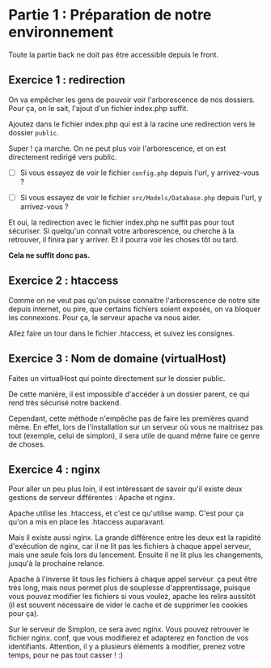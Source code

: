 # Partie 1 : Préparation de notre environnement
Toute la partie back ne doit pas être accessible depuis le front. 

## Exercice 1 : redirection
On va empêcher les gens de pouvoir voir l'arborescence de nos dossiers. Pour ça, on le sait, l'ajout d'un fichier index.php suffit.

Ajoutez dans le fichier index.php qui est à la racine une redirection vers le dossier `public`.

Super ! ça marche. On ne peut plus voir l'arborescence, et on est directement redirigé vers public. 

  - [ ] Si vous essayez de voir le fichier `config.php` depuis l'url, y arrivez-vous ? 

- [ ] Si vous essayez de voir le fichier `src/Models/Database.php` depuis l'url, y arrivez-vous ?

Et oui, la redirection avec le fichier index.php ne suffit pas pour tout sécuriser. Si quelqu'un connait votre arborescence, ou cherche à la retrouver, il finira par y arriver. Et il pourra voir les choses tôt ou tard. 

**Cela ne suffit donc pas.**

## Exercice 2 : htaccess
Comme on ne veut pas qu'on puisse connaitre l'arborescence de notre site depuis internet, ou pire, que certains fichiers soient exposés, on va bloquer les connexions.
Pour ça, le serveur apache va nous aider.

Allez faire un tour dans le fichier .htaccess, et suivez les consignes.

## Exercice 3 : Nom de domaine (virtualHost)
Faites un virtualHost qui pointe directement sur le dossier public.

De cette manière, il est impossible d'accéder à un dossier parent, ce qui rend très sécurisé notre backend.

Cependant, cette méthode n'empêche pas de faire les premières quand même. En effet, lors de l'installation sur un serveur où vous ne maitrisez pas tout (exemple, celui de simplon), il sera utile de quand même faire ce genre de choses.

## Exercice 4 : nginx
Pour aller un peu plus loin, il est intéressant de savoir qu'il existe deux gestions de serveur différentes : Apache et nginx.

Apache utilise les .htaccess, et c'est ce qu'utilise wamp. C'est pour ça qu'on a mis en place les .htaccess auparavant.

Mais il existe aussi nginx. La grande différence entre les deux est la rapidité d'exécution de nginx, car il ne lit pas les fichiers à chaque appel serveur, mais une seule fois lors du lancement. Ensuite il ne lit plus les changements, jusqu'à la prochaine relance.

Apache à l'inverse lit tous les fichiers à chaque appel serveur. ça peut être très long, mais nous permet plus de souplesse d'apprentissage, puisque vous pouvez modifier les fichiers si vous voulez, apache les relira aussitôt (il est souvent nécessaire de vider le cache et de supprimer les cookies pour ça).

Sur le serveur de Simplon, ce sera avec nginx. 
Vous pouvez retrouver le fichier nginx. conf, que vous modifierez et adapterez en fonction de vos identifiants. Attention, il y a plusieurs éléments à modifier, prenez votre temps, pour ne pas tout casser ! :)

